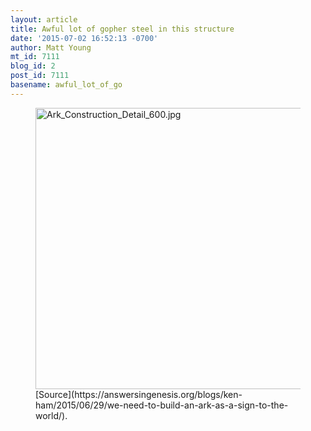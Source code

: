 ```yaml
---
layout: article
title: Awful lot of gopher steel in this structure
date: '2015-07-02 16:52:13 -0700'
author: Matt Young
mt_id: 7111
blog_id: 2
post_id: 7111
basename: awful_lot_of_go
---
```

<figure>
<img src="{{ site.baseurl }}/uploads/2015/Ark_Construction_Detail_600.jpg" alt="Ark_Construction_Detail_600.jpg" width="600" height="450" />
<figcaption markdown="span">
[Source](https://answersingenesis.org/blogs/ken-ham/2015/06/29/we-need-to-build-an-ark-as-a-sign-to-the-world/).

</figcaption>
</figure>
